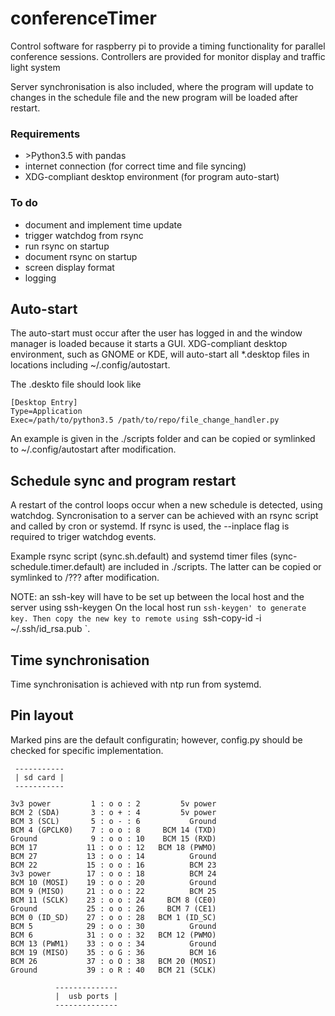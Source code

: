 # conferenceTimer
Control software for raspberry pi to provide a timing functionality for parallel conference sessions.
Controllers are provided for monitor display and traffic light system

Server synchronisation is also included, where the program will update to changes in the schedule file and the new program will be loaded after restart.

### Requirements
* \>Python3.5 with pandas
* internet connection (for correct time and file syncing)
* XDG-compliant desktop environment (for program auto-start)

### To do
* document and implement time update
* trigger watchdog from rsync
* run rsync on startup
* document rsync on startup
* screen display format
* logging


## Auto-start
The auto-start must occur after the user has logged in and the window manager is loaded because it starts a GUI.
XDG-compliant desktop environment, such as GNOME or KDE, will auto-start all *.desktop files in locations including ~/.config/autostart.

The .deskto file should look like
```
[Desktop Entry]
Type=Application
Exec=/path/to/python3.5 /path/to/repo/file_change_handler.py
```
An example is given in the ./scripts folder and can be copied or symlinked to ~/.config/autostart after modification.

## Schedule sync and program restart
A restart of the control loops occur when a new schedule is detected, using watchdog.
Syncronisation to a server can be achieved with an rsync script and called by cron or systemd.
If rsync is used, the --inplace flag is required to triger watchdog events.

Example rsync script (sync.sh.default) and systemd timer files (sync-schedule.timer.default) are included in ./scripts. The latter can be copied or symlinked to /??? after modification.

NOTE: an ssh-key will have to be set up between the local host and the server using ssh-keygen
On the local host run `ssh-keygen' to generate key.
Then copy the new key to remote using `ssh-copy-id -i ~/.ssh/id_rsa.pub <remote-address>`.

## Time synchronisation
Time synchronisation is achieved with ntp run from systemd.


## Pin layout
Marked pins are the default configuratin; however, config.py should be checked for specific implementation.
```
 -----------
 | sd card |
 -----------

3v3 power         1 : o o : 2         5v power
BCM 2 (SDA)       3 : o + : 4         5v power
BCM 3 (SCL)       5 : o - : 6           Ground
BCM 4 (GPCLK0)    7 : o o : 8     BCM 14 (TXD)
Ground            9 : o o : 10    BCM 15 (RXD)
BCM 17           11 : o o : 12   BCM 18 (PWMO)
BCM 27           13 : o o : 14          Ground 
BCM 22           15 : o o : 16          BCM 23
3v3 power        17 : o o : 18          BCM 24
BCM 10 (MOSI)    19 : o o : 20          Ground 
BCM 9 (MISO)     21 : o o : 22          BCM 25
BCM 11 (SCLK)    23 : o o : 24     BCM 8 (CE0)
Ground           25 : o o : 26     BCM 7 (CE1)
BCM 0 (ID_SD)    27 : o o : 28   BCM 1 (ID_SC)
BCM 5            29 : o o : 30          Ground
BCM 6            31 : o o : 32   BCM 12 (PWMO)
BCM 13 (PWM1)    33 : o o : 34          Ground
BCM 19 (MISO)    35 : o G : 36          BCM 16
BCM 26           37 : o O : 38   BCM 20 (MOSI)
Ground           39 : o R : 40   BCM 21 (SCLK)

          --------------
          |  usb ports |
          --------------
```
